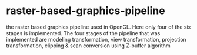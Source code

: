 # raster-based-graphics-pipeline
the raster based graphics pipeline used in OpenGL. Here only four of the six stages is implemented. The four stages of the pipeline that was implemented are modeling transformation, view transformation, projection transformation, clipping &amp; scan conversion using Z-buffer algorithm
